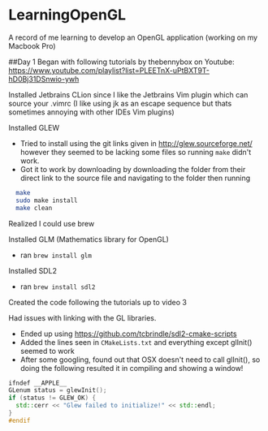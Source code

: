 # LearningOpenGL
A record of me learning to develop an OpenGL application (working on my Macbook Pro)


##Day 1
Began with following tutorials by thebennybox on Youtube: https://www.youtube.com/playlist?list=PLEETnX-uPtBXT9T-hD0Bj31DSnwio-ywh

Installed Jetbrains CLion since I like the Jetbrains Vim plugin which can source your .vimrc (I like using jk as an escape sequence but thats sometimes annoying with other IDEs Vim plugins)

Installed GLEW
  - Tried to install using the git links given in http://glew.sourceforge.net/ however they seemed to be lacking some files so running `make` didn't work.  
  - Got it to work by downloading by downloading the folder from their direct link to the source file and navigating to the folder then running 
```bash
  make
  sudo make install
  make clean
```

Realized I could use brew

Installed GLM (Mathematics library for OpenGL)
  - ran `brew install glm`

Installed SDL2
  - ran `brew install sdl2`

Created the code following the tutorials up to video 3

Had issues with linking with the GL libraries.
  - Ended up using https://github.com/tcbrindle/sdl2-cmake-scripts
  - Added the lines seen in `CMakeLists.txt` and everything except glInit() seemed to work
  - After some googling, found out that OSX doesn't need to call glInit(), so doing the following resulted it in compiling and showing a window!
```cpp
ifndef __APPLE__
GLenum status = glewInit();
if (status != GLEW_OK) {
  std::cerr << "Glew failed to initialize!" << std::endl;
}
#endif
```
    
